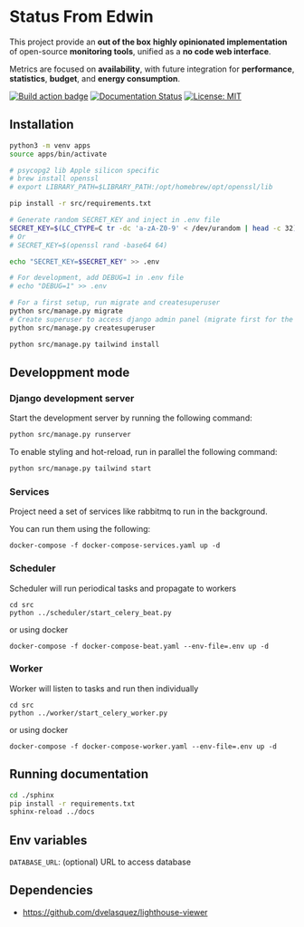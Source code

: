 # Status From Edwin

This project provide an **out of the box** **highly opinionated implementation** of open-source **monitoring tools**, unified as a **no code web interface**.

Metrics are focused on **availability**, with future integration for **performance**, **statistics**, **budget**, and **energy consumption**.

[![Build action badge](https://github.com/fromedwin/monitor/actions/workflows/django.yml/badge.svg?branch=main)](https://github.com/fromedwin/monitor/actions/) [![Documentation Status](https://readthedocs.org/projects/fromedwin-monitor/badge/?version=latest)](https://fromedwin-monitor.readthedocs.io/en/latest/?badge=latest) [![License: MIT](https://img.shields.io/badge/License-MIT-green.svg)](https://github.com/fromedwin/monitor/blob/main/LICENSE)

## Installation

```bash
python3 -m venv apps
source apps/bin/activate

# psycopg2 lib Apple silicon specific
# brew install openssl
# export LIBRARY_PATH=$LIBRARY_PATH:/opt/homebrew/opt/openssl/lib

pip install -r src/requirements.txt

# Generate random SECRET_KEY and inject in .env file
SECRET_KEY=$(LC_CTYPE=C tr -dc 'a-zA-Z0-9' < /dev/urandom | head -c 32)
# Or 
# SECRET_KEY=$(openssl rand -base64 64)

echo "SECRET_KEY=$SECRET_KEY" >> .env

# For development, add DEBUG=1 in .env file
# echo "DEBUG=1" >> .env

# For a first setup, run migrate and createsuperuser
python src/manage.py migrate
# Create superuser to access django admin panel (migrate first for the first setup)
python src/manage.py createsuperuser

python src/manage.py tailwind install
```

## Developpment mode

### Django development server

Start the development server by running the following command:

```bash
python src/manage.py runserver
```

To enable styling and hot-reload, run in parallel the following command:

```bash
python src/manage.py tailwind start
```

### Services

Project need a set of services like rabbitmq to run in the background. 

You can run them using the following:

```
docker-compose -f docker-compose-services.yaml up -d
```

### Scheduler

Scheduler will run periodical tasks and propagate to workers

```
cd src
python ../scheduler/start_celery_beat.py
```

or using docker

```
docker-compose -f docker-compose-beat.yaml --env-file=.env up -d
```

### Worker

Worker will listen to tasks and run then individually 

```
cd src
python ../worker/start_celery_worker.py
```

or using docker

```
docker-compose -f docker-compose-worker.yaml --env-file=.env up -d
```

## Running documentation

```bash
cd ./sphinx
pip install -r requirements.txt
sphinx-reload ../docs
```

## Env variables

`DATABASE_URL`: (optional) URL to access database

## Dependencies

- https://github.com/dvelasquez/lighthouse-viewer
